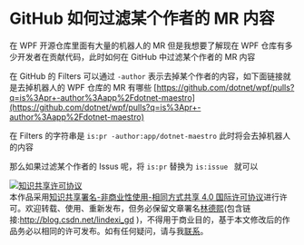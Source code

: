 # GitHub 如何过滤某个作者的 MR 内容

在 WPF 开源仓库里面有大量的机器人的 MR 但是我想要了解现在 WPF 仓库有多少开发者在贡献代码，此时如何在 GitHub 中过滤某个作者的 MR 内容

<!--more-->
<!-- CreateTime:4/30/2020 8:50:52 AM -->

<!-- 发布 -->

在 GitHub 的 Filters 可以通过 `-author` 表示去掉某个作者的内容，如下面链接就是去掉机器人的 WPF 仓库的 MR 有哪些 [https://github.com/dotnet/wpf/pulls?q=is%3Apr+-author%3Aapp%2Fdotnet-maestro](https://github.com/dotnet/wpf/pulls?q=is%3Apr+-author%3Aapp%2Fdotnet-maestro)

在 Filters 的字符串是 `is:pr -author:app/dotnet-maestro` 此时将会去掉机器人的内容

那么如果过滤某个作者的 Issus 呢，将 `is:pr` 替换为 `is:issue ` 就可以

<a rel="license" href="http://creativecommons.org/licenses/by-nc-sa/4.0/"><img alt="知识共享许可协议" style="border-width:0" src="https://licensebuttons.net/l/by-nc-sa/4.0/88x31.png" /></a><br />本作品采用<a rel="license" href="http://creativecommons.org/licenses/by-nc-sa/4.0/">知识共享署名-非商业性使用-相同方式共享 4.0 国际许可协议</a>进行许可。欢迎转载、使用、重新发布，但务必保留文章署名[林德熙](http://blog.csdn.net/lindexi_gd)(包含链接:http://blog.csdn.net/lindexi_gd )，不得用于商业目的，基于本文修改后的作品务必以相同的许可发布。如有任何疑问，请与我[联系](mailto:lindexi_gd@163.com)。
